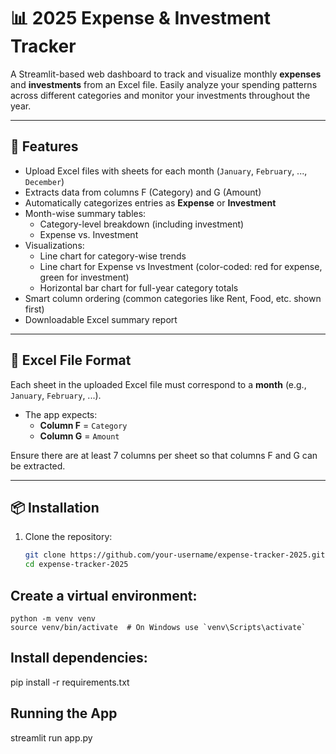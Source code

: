 # 📊 2025 Expense & Investment Tracker

A Streamlit-based web dashboard to track and visualize monthly **expenses** and **investments** from an Excel file. Easily analyze your spending patterns across different categories and monitor your investments throughout the year.

---

## 🔧 Features

- Upload Excel files with sheets for each month (`January`, `February`, ..., `December`)
- Extracts data from columns F (Category) and G (Amount)
- Automatically categorizes entries as **Expense** or **Investment**
- Month-wise summary tables:
  - Category-level breakdown (including investment)
  - Expense vs. Investment
- Visualizations:
  - Line chart for category-wise trends
  - Line chart for Expense vs Investment (color-coded: red for expense, green for investment)
  - Horizontal bar chart for full-year category totals
- Smart column ordering (common categories like Rent, Food, etc. shown first)
- Downloadable Excel summary report

---

## 📁 Excel File Format

Each sheet in the uploaded Excel file must correspond to a **month** (e.g., `January`, `February`, ...).

- The app expects:
  - **Column F** = `Category`
  - **Column G** = `Amount`

Ensure there are at least 7 columns per sheet so that columns F and G can be extracted.

---

## 📦 Installation

1. Clone the repository:

   ```bash
   git clone https://github.com/your-username/expense-tracker-2025.git
   cd expense-tracker-2025


## Create a virtual environment:
    python -m venv venv
    source venv/bin/activate  # On Windows use `venv\Scripts\activate`

## Install dependencies:
pip install -r requirements.txt


## Running the App
streamlit run app.py

